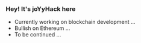 ### Hey! It's joYyHack here 
- Currently working on blockchain development ...
- Bullish on Ethereum ...
- To be continued ...
